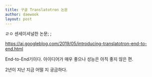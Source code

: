 ```yaml
---
title: 구글 Translatotron 논문
author: daewook
layout: post
---
```

ㄹㅇ 센세이셔널한 논문; ; 

https://ai.googleblog.com/2019/05/introducing-translatotron-end-to-end.html

End-to-End기이다. 아이디어가 매우 좋으나 성능은 아직 좋지 않은 편. 

2년이 지난 지금 어떨 지 궁금하다. 

